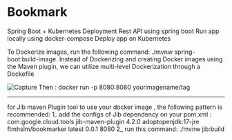 # Bookmark
Spring Boot + Kubernetes Deployment
Rest API using spring boot
Run app locally using docker-compose
Deploy app on Kubernetes

To Dockerize images, run the following command: ./mvnw spring-boot:build-image.
Instead of Dockerizing and creating Docker images using the Maven plugin, we can utilize multi-level Dockerization through a Dockefile


![Capture](https://github.com/fatemehSalem/Bookmark/assets/42536170/9636d94c-0096-4c6f-9d27-7500dc3b211d)
Then : docker run -p 8080:8080 yourimagename/tag

-------------------------------------------------------------------------------------------------
for Jib maven Plugin tool to use your docker image , the following pattern is recommended:
1_ add the configs of Jib dependency on your pom.xml :
<build>
        <plugins>
            <plugin>
                <groupId>com.google.cloud.tools</groupId>
                <artifactId>jib-maven-plugin</artifactId>
                <version>4.2.0</version>
                <configuration>
                    <from>
                        adoptopenjdk:17-jre
                    </from>
                    <to>
                        <image>ftmhslm/bookmarker</image>
                        <tag>latest</tag>
                        <tag>0.0.1</tag>
                    </to>
                    <container>
                        <ports>
                            8080
                        </ports>
                    <container>
                </configuration>
            </plugin>
        </plugins>
    </build>
2_ run this command: ./mvnw jib:build

